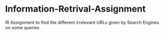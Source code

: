 # Information-Retrival-Assignment
IR Assignment to find the different irrelevant URLs given by Search Engines on some queries
